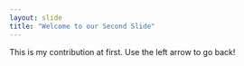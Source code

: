 ```yaml
---
layout: slide 
title: "Welcome to our Second Slide"
---
```

This is my contribution at first.
Use the left arrow to go back!

